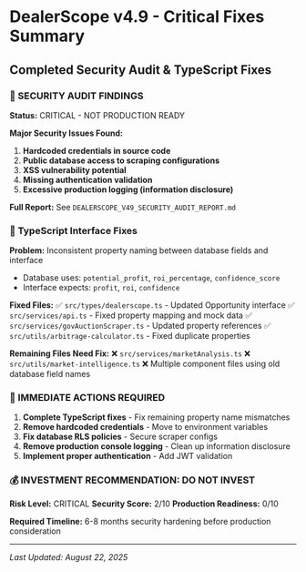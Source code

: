 # DealerScope v4.9 - Critical Fixes Summary

## Completed Security Audit & TypeScript Fixes

### 🚨 SECURITY AUDIT FINDINGS
**Status:** CRITICAL - NOT PRODUCTION READY

**Major Security Issues Found:**
1. **Hardcoded credentials in source code**
2. **Public database access to scraping configurations**
3. **XSS vulnerability potential**
4. **Missing authentication validation**
5. **Excessive production logging (information disclosure)**

**Full Report:** See `DEALERSCOPE_V49_SECURITY_AUDIT_REPORT.md`

### 🔧 TypeScript Interface Fixes

**Problem:** Inconsistent property naming between database fields and interface
- Database uses: `potential_profit`, `roi_percentage`, `confidence_score`
- Interface expects: `profit`, `roi`, `confidence`

**Fixed Files:**
✅ `src/types/dealerscope.ts` - Updated Opportunity interface
✅ `src/services/api.ts` - Fixed property mapping and mock data
✅ `src/services/govAuctionScraper.ts` - Updated property references
✅ `src/utils/arbitrage-calculator.ts` - Fixed duplicate properties

**Remaining Files Need Fix:**
❌ `src/services/marketAnalysis.ts`
❌ `src/utils/market-intelligence.ts`
❌ Multiple component files using old database field names

### 🎯 IMMEDIATE ACTIONS REQUIRED

1. **Complete TypeScript fixes** - Fix remaining property name mismatches
2. **Remove hardcoded credentials** - Move to environment variables
3. **Fix database RLS policies** - Secure scraper configs
4. **Remove production console logging** - Clean up information disclosure
5. **Implement proper authentication** - Add JWT validation

### 💰 INVESTMENT RECOMMENDATION: DO NOT INVEST

**Risk Level:** CRITICAL
**Security Score:** 2/10
**Production Readiness:** 0/10

**Required Timeline:** 6-8 months security hardening before production consideration

---
*Last Updated: August 22, 2025*